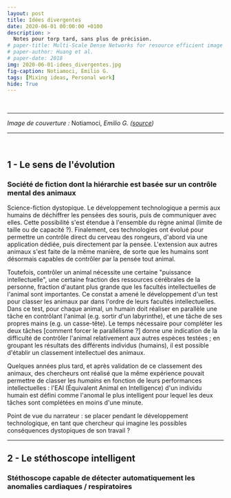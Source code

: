 ```yaml
---
layout: post
title: Idées divergentes
date: 2020-06-01 00:00:00 +0100
description: >
  Notes pour torp tard, sans plus de précision. 
# paper-title: Multi-Scale Dense Networks for resource efficient image classification
# paper-author: Huang et al.
# paper-date: 2018
img: 2020-06-01-idees_divergentes.jpg
fig-caption: Notiamoci, Emilio G.
tags: [Mixing ideas, Personal work]
hide: True
---
```


<br>

---

*Image de couverture :* Notiamoci, *Emilio G. ([source](https://www.flickr.com/photos/30009706@N05/14384605597/))*

---

<br>


## 1 - Le sens de l'évolution

### Société de fiction dont la hiérarchie est basée sur un contrôle mental des animaux

Science-fiction dystopique. Le développement technologique a permis aux humains de déchiffrer les pensées des souris, puis de communiquer avec elles. Cette possibilité s'est étendue à l'ensemble du règne animal (limite de taille ou de capacité ?). Finalement, ces technologies ont évolué pour permettre un contrôle direct du cerveau des rongeurs, d'abord via une application dédiée, puis directement par la pensée. L'extension aux autres animaux s'est faite de la même manière, de sorte que les humains sont désormais capables de contrôler par la pensée tout animal.

Toutefois, contrôler un animal nécessite une certaine "puissance intellectuelle", une certaine fraction des ressources cérébrales de la personne, fraction d'autant plus grande que les facultés intellectuelles de l'animal sont importantes. Ce constat a amené le développement d'un test pour classer les animaux par dans l'ordre de leurs facultés intellectuelles. Dans ce test, pour chaque animal, un humain doit réaliser en parallèle une tâche en contrôlant l'animal (e.g. sortir d'un labyrinthe), et une tâche de ses propres mains (e.g. un casse-tête). Le temps nécessaire pour compléter les deux tâches [comment forcer le parallélisme ?] donne une indication de la difficulté de contrôler l'animal relativement aux autres espèces testées ; en groupant les résultats des différents individus (humains), il est possible d'établir un classement intellectuel des animaux.

Quelques années plus tard, et après validation de ce classement des animaux, des chercheurs ont réalisé que la même expérience pouvait permettre de classer les *humains* en fonction de leurs performances intellectuelles : l'EAI (Équivalent Animal en Intelligence) d'un individu humain est défini comme l'anomal le plus intelligent pour lequel les deux tâches sont complétées en moins d'une minute.

Point de vue du narrateur : se placer pendant le développement technologique, en tant que chercheur qui imagine les possibles conséquences dystopiques de son travail ?


---


## 2 - Le stéthoscope intelligent

### Stéthoscope capable de détecter automatiquement les anomalies cardiaques / respiratoires